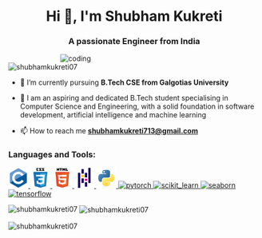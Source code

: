 <h1 align="center">Hi 👋, I'm Shubham Kukreti</h1>
<h3 align="center">A passionate Engineer from India</h3>
<img align="right" alt="coding" width="400" src="https://blog-assets.freshworks.com/freshdesk/wp-content/uploads/2018/08/Header_gif_assembly-1.gif">
<p align="left"> <img src="https://komarev.com/ghpvc/?username=shubhamkukreti07&label=Profile%20views&color=0e75b6&style=flat" alt="shubhamkukreti07" /> </p>

- 🌱 I’m currently pursuing **B.Tech CSE from Galgotias University**
  
- 📝 I am an aspiring and dedicated B.Tech student specialising in Computer Science and Engineering, with a solid foundation in software development, artificial intelligence and machine learning

- 📫 How to reach me **shubhamkukreti713@gmail.com**


<p align="left">
</p>

<h3 align="left">Languages and Tools:</h3>
<p align="left"> <a href="https://www.cprogramming.com/" target="_blank" rel="noreferrer"> <img src="https://raw.githubusercontent.com/devicons/devicon/master/icons/c/c-original.svg" alt="c" width="40" height="40"/> </a> <a href="https://www.w3schools.com/css/" target="_blank" rel="noreferrer"> <img src="https://raw.githubusercontent.com/devicons/devicon/master/icons/css3/css3-original-wordmark.svg" alt="css3" width="40" height="40"/> </a> <a href="https://www.w3.org/html/" target="_blank" rel="noreferrer"> <img src="https://raw.githubusercontent.com/devicons/devicon/master/icons/html5/html5-original-wordmark.svg" alt="html5" width="40" height="40"/> </a> <a href="https://pandas.pydata.org/" target="_blank" rel="noreferrer"> <img src="https://raw.githubusercontent.com/devicons/devicon/2ae2a900d2f041da66e950e4d48052658d850630/icons/pandas/pandas-original.svg" alt="pandas" width="40" height="40"/> </a> <a href="https://www.python.org" target="_blank" rel="noreferrer"> <img src="https://raw.githubusercontent.com/devicons/devicon/master/icons/python/python-original.svg" alt="python" width="40" height="40"/> </a> <a href="https://pytorch.org/" target="_blank" rel="noreferrer"> <img src="https://www.vectorlogo.zone/logos/pytorch/pytorch-icon.svg" alt="pytorch" width="40" height="40"/> </a> <a href="https://scikit-learn.org/" target="_blank" rel="noreferrer"> <img src="https://upload.wikimedia.org/wikipedia/commons/0/05/Scikit_learn_logo_small.svg" alt="scikit_learn" width="40" height="40"/> </a> <a href="https://seaborn.pydata.org/" target="_blank" rel="noreferrer"> <img src="https://seaborn.pydata.org/_images/logo-mark-lightbg.svg" alt="seaborn" width="40" height="40"/> </a> <a href="https://www.tensorflow.org" target="_blank" rel="noreferrer"> <img src="https://www.vectorlogo.zone/logos/tensorflow/tensorflow-icon.svg" alt="tensorflow" width="40" height="40"/> </a> </p>

<p><img align="left" src="https://github-readme-stats.vercel.app/api/top-langs?username=shubhamkukreti07&show_icons=true&locale=en&layout=compact" alt="shubhamkukreti07" /></p>

<p>&nbsp;<img align="center" src="https://github-readme-stats.vercel.app/api?username=shubhamkukreti07&show_icons=true&locale=en" alt="shubhamkukreti07" /></p>

<p><img align="center" src="https://github-readme-streak-stats.herokuapp.com/?user=shubhamkukreti07&" alt="shubhamkukreti07" /></p>
